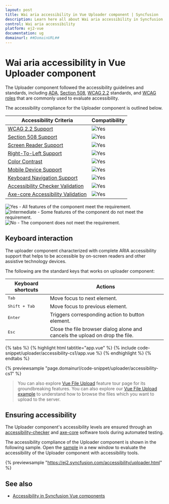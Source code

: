 ```yaml
---
layout: post
title: Wai aria accessibility in Vue Uploader component | Syncfusion
description: Learn here all about Wai aria accessibility in Syncfusion Vue Uploader component of Syncfusion Essential JS 2 and more.
control: Wai aria accessibility 
platform: ej2-vue
documentation: ug
domainurl: ##DomainURL##
---
```


# Wai aria accessibility in Vue Uploader component

The Uploader component followed the accessibility guidelines and standards, including [ADA](https://www.ada.gov/), [Section 508](https://www.section508.gov/), [WCAG 2.2](https://www.w3.org/TR/WCAG22/) standards, and [WCAG roles](https://www.w3.org/TR/wai-aria/#roles) that are commonly used to evaluate accessibility.

The accessibility compliance for the Uploader component is outlined below.

| Accessibility Criteria | Compatibility |
| -- | -- |
| [WCAG 2.2 Support](../common/accessibility#accessibility-standards) | <img src="https://cdn.syncfusion.com/content/images/landing-page/yes.png" alt="Yes"> |
| [Section 508 Support](../common/accessibility#accessibility-standards) | <img src="https://cdn.syncfusion.com/content/images/landing-page/yes.png" alt="Yes"> |
| [Screen Reader Support](../common/accessibility#screen-reader-support) | <img src="https://cdn.syncfusion.com/content/images/landing-page/yes.png" alt="Yes"> |
| [Right-To-Left Support](../common/accessibility#right-to-left-support) | <img src="https://cdn.syncfusion.com/content/images/landing-page/yes.png" alt="Yes"> |
| [Color Contrast](../common/accessibility#color-contrast) | <img src="https://cdn.syncfusion.com/content/images/landing-page/yes.png" alt="Yes"> |
| [Mobile Device Support](../common/accessibility#mobile-device-support) | <img src="https://cdn.syncfusion.com/content/images/landing-page/yes.png" alt="Yes"> |
| [Keyboard Navigation Support](../common/accessibility#keyboard-navigation-support) | <img src="https://cdn.syncfusion.com/content/images/landing-page/yes.png" alt="Yes"> |
| [Accessibility Checker Validation](../common/accessibility#ensuring-accessibility) | <img src="https://cdn.syncfusion.com/content/images/landing-page/yes.png" alt="Yes"> |
| [Axe-core Accessibility Validation](../common/accessibility#ensuring-accessibility) | <img src="https://cdn.syncfusion.com/content/images/landing-page/yes.png" alt="Yes"> |

<style>
    .post .post-content img {
        display: inline-block;
        margin: 0.5em 0;
    }
</style>
<div><img src="https://cdn.syncfusion.com/content/images/landing-page/yes.png" alt="Yes"> - All features of the component meet the requirement.</div>

<div><img src="https://cdn.syncfusion.com/content/images/landing-page/intermediate.png" alt="Intermediate"> - Some features of the component do not meet the requirement.</div>

<div><img src="https://cdn.syncfusion.com/content/images/landing-page/no.png" alt="No"> - The component does not meet the requirement.</div>

## Keyboard interaction

The uploader component characterized with complete ARIA accessibility support that helps to be accessible by on-screen readers and other assistive technology devices.

The following are the standard keys that works on uploader component:

| **Keyboard shortcuts** | **Actions** |
| --- | --- |
| <kbd>Tab</kbd> | Move focus to next element. |
| <kbd>Shift + Tab</kbd> | Move focus to previous element. |
| <kbd>Enter</kbd> | Triggers corresponding action to button element. |
| <kbd>Esc</kbd> | Close the file browser dialog alone and cancels the upload on drop the file.

{% tabs %}
{% highlight html tabtitle="app.vue" %}
{% include code-snippet/uploader/accessibility-cs1/app.vue %}
{% endhighlight %}
{% endtabs %}
        
{% previewsample "page.domainurl/code-snippet/uploader/accessibility-cs1" %}

>You can also explore [Vue File Upload](https://www.syncfusion.com/vue-ui-components/vue-file-upload) feature tour page for its groundbreaking features. You can also explore our [Vue File Upload example](https://ej2.syncfusion.com/vue/demos/#/material/uploader/default.html) to understand how to browse the files which you want to upload to the server.

## Ensuring accessibility

The Uploader component's accessibility levels are ensured through an [accessibility-checker](https://www.npmjs.com/package/accessibility-checker) and [axe-core](https://www.npmjs.com/package/axe-core) software tools during automated testing.

The accessibility compliance of the Uploader component is shown in the following sample. Open the [sample](https://ej2.syncfusion.com/accessibility/uploader.html) in a new window to evaluate the accessibility of the Uploader component with accessibility tools.

{% previewsample "https://ej2.syncfusion.com/accessibility/uploader.html" %}

## See also

* [Accessibility in Syncfusion Vue components](../common/accessibility)